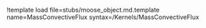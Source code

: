 !template load file=stubs/moose_object.md.template name=MassConvectiveFlux syntax=/Kernels/MassConvectiveFlux
